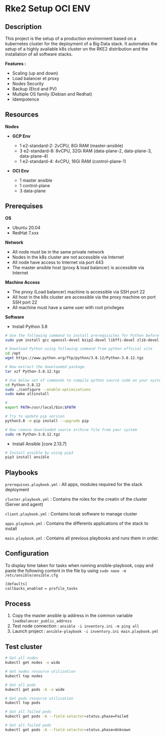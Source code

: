 # **Rke2 Setup OCI ENV**

## **Description**

This project is the setup of a production environment based on a kubernetes cluster for the deployment of a Big Data stack. It automates the setup of a highly available k8s cluster on the RKE2 distribution and the installation of all software stacks.

**Features :**

* Scaling (up and down)
* Load balancer et proxy
* Nodes Security
* Backup (Etcd and PV)
* Multiple OS family (Debian and Redhat)
* Idempotence

## **Resources**

**Nodes**

- **GCP Env**
    - 1 e2-standard-2: 2vCPU, 8Gi RAM (master-ansible)
    - 3 e2-standard-8: 8vCPU, 32Gi RAM (data-plane-2, data-plane-3, data-plane-4)
    - 1 e2-standard-4: 4vCPU, 16Gi RAM (control-plane-1)

- **OCI Env**
    - 1 master ansible
    - 1 control-plane
    - 3 data-plane

## **Prerequises**

**OS**

- Ubuntu 20.04
- RedHat 7.xxx

**Network**

* All node must be in the same private network
* Nodes in the k8s cluster are not accessible via Internet
* All node have access to Internet via port 443
* The master ansible host (proxy & load balancer) is accessible via Internet

**Machine Access**

* The proxy (Load balancer) machine is accessible via SSH port 22
* All host in the k8s cluster are accessible via the proxy machine on port SSH port 22
* All machine must have a same user with root privileges

**Software**

* Install Python 3.8 
```bash
# Use the following command to install prerequisites for Python before installing it.
sudo yum install gcc openssl-devel bzip2-devel libffi-devel zlib-devel

# Download Python using following command from python official site
cd /opt
wget https://www.python.org/ftp/python/3.8.12/Python-3.8.12.tgz

# Now extract the downloaded package.
tar xzf Python-3.8.12.tgz

# Use below set of commands to compile python source code on your system using altinstall.
cd Python-3.8.12
sudo ./configure --enable-optimizations
sudo make altinstall

# 
export PATH=/usr/local/bin:$PATH

# Try to update pip version
python3.8 -m pip install --upgrade pip

# Now remove downloaded source archive file from your system
sudo rm Python-3.8.12.tgz
```
* Install Ansible [core 2.13.7]
```bash
# Install ansible by using pip3
pip3 install ansible
```

## **Playbooks**

`prerequises.playbook.yml`  : All apps, modules required for the stack deployment

`cluster.playbook.yml` : Contains the roles for the creatin of the cluster (Server and agent)

`client.playbook.yml` : Contains locak software to manage cluster

`apps.playbook.yml` : Contains the differents applications of the stack to install

`main.playbook.yml` : Contains all previous playbooks and runs them in order.

## **Configuration**

To display time taken for tasks when running ansible-playbook, copy and paste the following content in the file by using `sudo nano -m /etc/ansible/ansible.cfg`

```bash
[defaults]
callbacks_enabled = profile_tasks
```

## **Process**

1. Copy the master ansible ip address in the common variable `loadbalancer_public_address`
2. Test node connection : `ansible -i inventory.ini -m ping all`
3. Launch project : `ansible-playbook -i inventory.ini main.playbook.yml`

## **Test cluster**

```bash
# Get all nodes
kubectl get nodes -o wide

# Get nodes resource utilization
kubectl top nodes 

# Get all pods
kubectl get pods -A -o wide

# Get pods resource utilization
kubectl top pods 

# Get all failed pods
kubectl get pods -A --field-selector=status.phase=Failed

# Get all failed pods
kubectl get pods -A --field-selector=status.phase=Unknown
```
